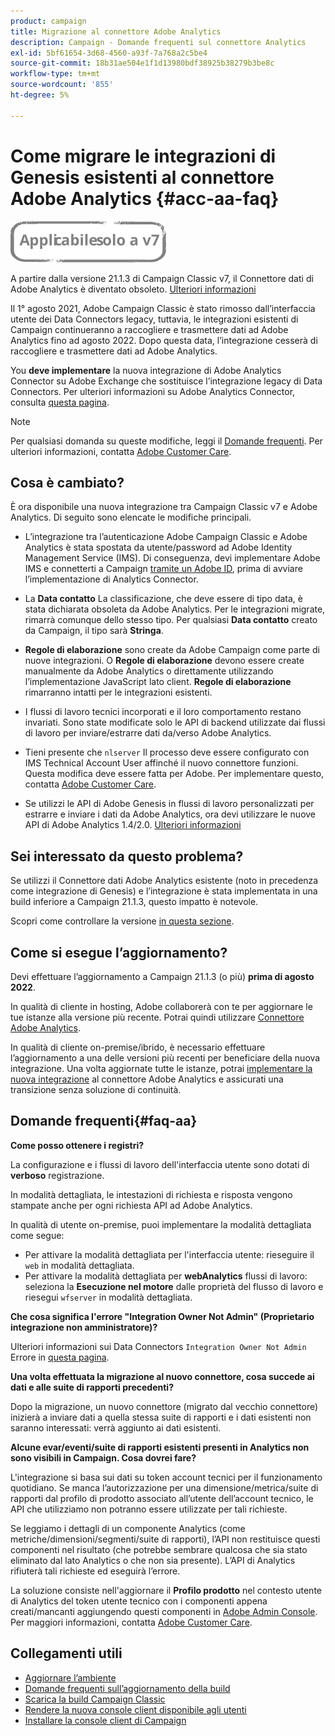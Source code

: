 ```yaml
---
product: campaign
title: Migrazione al connettore Adobe Analytics
description: Campaign - Domande frequenti sul connettore Analytics
exl-id: 5bf61654-3d68-4560-a93f-7a768a2c5be4
source-git-commit: 18b31ae504e1f1d13980bdf38925b38279b3be8c
workflow-type: tm+mt
source-wordcount: '855'
ht-degree: 5%

---
```


# Come migrare le integrazioni di Genesis esistenti al connettore Adobe Analytics {#acc-aa-faq}

![](../../assets/v7-only.svg)

A partire dalla versione 21.1.3 di Campaign Classic v7, il Connettore dati di Adobe Analytics è diventato obsoleto. [Ulteriori informazioni](https://experienceleague.adobe.com/docs/analytics/import/dataconnectors/data-connectors-eol.html)

Il 1° agosto 2021, Adobe Campaign Classic è stato rimosso dall’interfaccia utente dei Data Connectors legacy, tuttavia, le integrazioni esistenti di Campaign continueranno a raccogliere e trasmettere dati ad Adobe Analytics fino ad agosto 2022. Dopo questa data, l’integrazione cesserà di raccogliere e trasmettere dati ad Adobe Analytics.

You **deve implementare** la nuova integrazione di Adobe Analytics Connector su Adobe Exchange che sostituisce l’integrazione legacy di Data Connectors. Per ulteriori informazioni su Adobe Analytics Connector, consulta [questa pagina](../../platform/using/adobe-analytics-connector.md).

>[!NOTE]
>
>Per qualsiasi domanda su queste modifiche, leggi il [Domande frequenti](#faq-aa). Per ulteriori informazioni, contatta [Adobe Customer Care](https://helpx.adobe.com/it/enterprise/admin-guide.html/enterprise/using/support-for-experience-cloud.ug.html).

## Cosa è cambiato?

È ora disponibile una nuova integrazione tra Campaign Classic v7 e Adobe Analytics. Di seguito sono elencate le modifiche principali.

* L’integrazione tra l’autenticazione Adobe Campaign Classic e Adobe Analytics è stata spostata da utente/password ad Adobe Identity Management Service (IMS). Di conseguenza, devi implementare Adobe IMS e connetterti a Campaign [tramite un Adobe ID](../../integrations/using/about-adobe-id.md), prima di avviare l’implementazione di Analytics Connector.

* La **Data contatto** La classificazione, che deve essere di tipo data, è stata dichiarata obsoleta da Adobe Analytics. Per le integrazioni migrate, rimarrà comunque dello stesso tipo. Per qualsiasi **Data contatto** creato da Campaign, il tipo sarà **Stringa**.

* **Regole di elaborazione** sono create da Adobe Campaign come parte di nuove integrazioni. O **Regole di elaborazione** devono essere create manualmente da Adobe Analytics o direttamente utilizzando l’implementazione JavaScript lato client. **Regole di elaborazione** rimarranno intatti per le integrazioni esistenti.

* I flussi di lavoro tecnici incorporati e il loro comportamento restano invariati. Sono state modificate solo le API di backend utilizzate dai flussi di lavoro per inviare/estrarre dati da/verso Adobe Analytics.

* Tieni presente che `nlserver` Il processo deve essere configurato con IMS Technical Account User affinché il nuovo connettore funzioni. Questa modifica deve essere fatta per Adobe. Per implementare questo, contatta [Adobe Customer Care](https://helpx.adobe.com/enterprise/admin-guide.html/enterprise/using/support-for-experience-cloud.ug.html).

* Se utilizzi le API di Adobe Genesis in flussi di lavoro personalizzati per estrarre e inviare i dati da Adobe Analytics, ora devi utilizzare le nuove API di Adobe Analytics 1.4/2.0. [Ulteriori informazioni](https://adobeexchangeec.zendesk.com/hc/en-us/articles/360047148832-Replacements-for-Data-Connector-API-calls)

## Sei interessato da questo problema?

Se utilizzi il Connettore dati Adobe Analytics esistente (noto in precedenza come integrazione di Genesis) e l’integrazione è stata implementata in una build inferiore a Campaign 21.1.3, questo impatto è notevole.

Scopri come controllare la versione [in questa sezione](../../platform/using/launching-adobe-campaign.md#getting-your-campaign-version).

## Come si esegue l’aggiornamento?

Devi effettuare l’aggiornamento a Campaign 21.1.3 (o più) **prima di agosto 2022**.

In qualità di cliente in hosting, Adobe collaborerà con te per aggiornare le tue istanze alla versione più recente. Potrai quindi utilizzare [Connettore Adobe Analytics](../../platform/using/adobe-analytics-connector.md).

In qualità di cliente on-premise/ibrido, è necessario effettuare l’aggiornamento a una delle versioni più recenti per beneficiare della nuova integrazione.
Una volta aggiornate tutte le istanze, potrai [implementare la nuova integrazione](../../platform/using/adobe-analytics-provisioning.md) al connettore Adobe Analytics e assicurati una transizione senza soluzione di continuità.

## Domande frequenti{#faq-aa}

**Come posso ottenere i registri?**

La configurazione e i flussi di lavoro dell&#39;interfaccia utente sono dotati di **verboso** registrazione.

In modalità dettagliata, le intestazioni di richiesta e risposta vengono stampate anche per ogni richiesta API ad Adobe Analytics.

In qualità di utente on-premise, puoi implementare la modalità dettagliata come segue:

* Per attivare la modalità dettagliata per l&#39;interfaccia utente: rieseguire il `web` in modalità dettagliata.
* Per attivare la modalità dettagliata per **webAnalytics** flussi di lavoro: seleziona la **Esecuzione nel motore** dalle proprietà del flusso di lavoro e riesegui `wfserver` in modalità dettagliata.

**Che cosa significa l&#39;errore &quot;Integration Owner Not Admin&quot; (Proprietario integrazione non amministratore)?**

Ulteriori informazioni sui Data Connectors `Integration Owner Not Admin` Errore in [questa pagina](https://adobeexchangeec.zendesk.com/hc/en-us/articles/360035167932-Adobe-Analytics-Data-Connectors-Integration-Owner-Not-Admin-Error).

**Una volta effettuata la migrazione al nuovo connettore, cosa succede ai dati e alle suite di rapporti precedenti?**

Dopo la migrazione, un nuovo connettore (migrato dal vecchio connettore) inizierà a inviare dati a quella stessa suite di rapporti e i dati esistenti non saranno interessati: verrà aggiunto ai dati esistenti.

**Alcune evar/eventi/suite di rapporti esistenti presenti in Analytics non sono visibili in Campaign. Cosa dovrei fare?**

L&#39;integrazione si basa sui dati su token account tecnici per il funzionamento quotidiano. Se manca l’autorizzazione per una dimensione/metrica/suite di rapporti dal profilo di prodotto associato all’utente dell’account tecnico, le API che utilizziamo non potranno essere utilizzate per tali richieste.

Se leggiamo i dettagli di un componente Analytics (come metriche/dimensioni/segmenti/suite di rapporti), l’API non restituisce questi componenti nel risultato (che potrebbe sembrare qualcosa che sia stato eliminato dal lato Analytics o che non sia presente). L’API di Analytics rifiuterà tali richieste ed eseguirà l’errore.

La soluzione consiste nell&#39;aggiornare il **Profilo prodotto** nel contesto utente di Analytics del token utente tecnico con i componenti appena creati/mancanti aggiungendo questi componenti in [Adobe Admin Console](https://adminconsole.adobe.com/). Per maggiori informazioni, contatta [Adobe Customer Care](https://helpx.adobe.com/enterprise/admin-guide.html/enterprise/using/support-for-experience-cloud.ug.html).

## Collegamenti utili

* [Aggiornare l’ambiente](../../production/using/build-upgrade.md)
* [Domande frequenti sull’aggiornamento della build](../../platform/using/faq-build-upgrade.md)
* [Scarica la build Campaign Classic](https://experience.adobe.com/#/downloads/content/software-distribution/it/campaign.html)
* [Rendere la nuova console client disponibile agli utenti](../../installation/using/client-console-availability-for-windows.md)
* [Installare la console client di Campaign](../../installation/using/installing-the-client-console.md)
